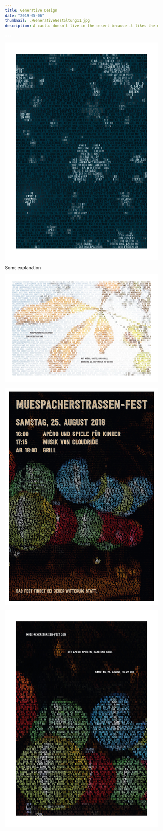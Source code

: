 ```yaml
---
title: Generative Design
date: "2019-05-06"
thumbnail: ./GenerativeGestaltung11.jpg
description: A cactus doesn't live in the desert because it likes the desert; it lives there because the desert hasn't killed it yet.

---
```


![Generative Gestaltung](./GenerativeGestaltung01.jpg)

Some explanation

![Generative Gestaltung](./GenerativeGestaltung02.jpg)

![Generative Gestaltung](./GenerativeGestaltung03.jpg)

![Generative Gestaltung](./GenerativeGestaltung04.jpg)
